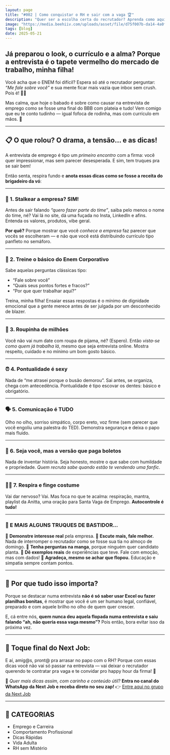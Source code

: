 ```yaml
---
layout: page
title: "#002 | Como conquistar o RH e sair com a vaga 🏆"
description: "Quer ser a escolha certa do recrutador? Aprenda como aqui!"
image: "https://media.beehiiv.com/uploads/asset/file/d75f007b-da14-4a0f-a80d-ca1051a3ecc6/BIZZ__2_-removebg-preview-9903cf03cf028a3c.png"
tags: [blog]
date: 2025-05-21
---
```

## Já preparou o look, o currículo e a alma? Porque a entrevista é o tapete vermelho do mercado de trabalho, minha filha!

Você acha que o ENEM foi difícil? Espera só até o recrutador perguntar: *“Me fale sobre você”* e sua mente ficar mais vazia que inbox sem crush. Pois é! 😵‍💫

Mas calma, que hoje o babado é sobre como causar na entrevista de emprego como se fosse uma final do BBB com plateia e tudo! Vem comigo que eu te conto tudinho — igual fofoca de rodinha, mas com currículo em mãos. 🧃

---

## 📋 O que rolou? O drama, a tensão… e as dicas!

A entrevista de emprego é tipo um *primeiro encontro* com a firma: você quer impressionar, mas sem parecer desesperada. E sim, tem truques pra se sair bem!

Então senta, respira fundo e **anota essas dicas como se fosse a receita do brigadeiro da vó**:

---

### 💼 1. Stalkear a empresa? SIM!

Antes de sair falando *“quero fazer parte do time”*, saiba pelo menos o nome do time, né? Vai lá no site, dá uma fuçada no Insta, LinkedIn e afins. Entenda os valores, produtos, vibe geral.

**Por quê?** Porque mostrar que você *conhece a empresa* faz parecer que vocês se escolheram — e não que você está distribuindo currículo tipo panfleto no semáforo.

---

### 💬 2. Treine o básico do Enem Corporativo

Sabe aquelas perguntas clássicas tipo:

* “Fale sobre você”
* “Quais seus pontos fortes e fracos?”
* “Por que quer trabalhar aqui?”

Treina, minha filha! Ensaiar essas respostas é o mínimo de dignidade emocional que a gente merece antes de ser julgada por um desconhecido de blazer.

---

### 👕 3. Roupinha de milhões

Você não vai num date com roupa de pijama, né? (Espero). Então *vista-se como quem já trabalha lá*, mesmo que seja entrevista online. Mostra respeito, cuidado e no mínimo um bom gosto básico.

---

### ⏰ 4. Pontualidade é sexy

Nada de “me atrasei porque o busão demorou”. Sai antes, se organiza, chega com antecedência. Pontualidade é tipo escovar os dentes: básico e obrigatório.

---

### 🗣️ 5. Comunicação é TUDO

Olho no olho, sorriso simpático, corpo ereto, voz firme (sem parecer que você engoliu uma palestra do TED). Demonstra segurança e deixa o papo mais fluido.

---

### 🙌 6. Seja você, mas a versão que paga boletos

Nada de inventar história. Seja honesto, mostre o que sabe com humildade e propriedade. *Quem recruta sabe quando estão te vendendo uma fanfic*.

---

### 😮‍💨 7. Respira e finge costume

Vai dar nervoso? Vai. Mas foca no que te acalma: respiração, mantra, playlist da Anitta, uma oração para Santa Vaga de Emprego. **Autocontrole é tudo!**

---

### 💫 E MAIS ALGUNS TRUQUES DE BASTIDOR...

🔹 **Demonstre interesse real** pela empresa.
🔹 **Escute mais, fale melhor.** Nada de interromper o recrutador como se fosse sua tia no almoço de domingo.
🔹 **Tenha perguntas na manga**, porque ninguém quer candidato planta.
🔹 **Dê exemplos reais** de experiências que teve. Fale com emoção, mas com dados!
🔹 **Agradeça, mesmo se achar que flopou.** Educação e simpatia sempre contam pontos.

---

## 🤔 Por que tudo isso importa?

Porque se destacar numa entrevista **não é só saber usar Excel ou fazer planilhas bonitas**, é mostrar que você é um ser humano legal, confiável, preparado e com aquele brilho no olho de quem quer crescer.

E, cá entre nós, **quem nunca deu aquela flopada numa entrevista e saiu falando “ah, não queria essa vaga mesmo”?** Pois então, bora evitar isso da próxima vez.

---

## 🚀 Toque final do Next Job:

E aí, amig@s, pront@ pra arrasar no papo com o RH? Porque com essas dicas você não vai só passar na entrevista — vai deixar o recrutador querendo te contratar pra vaga e te convidar pro happy hour da firma! 🍻

📲 *Quer mais dicas assim, com carinho e conteúdo útil?*
**Entra no canal do WhatsApp da Next Job e receba direto no seu zap!**
👉 [Entre aqui no grupo da Next Job](#./nextjob-no-whatsapp.html)

---

## 📂 CATEGORIAS

* Emprego e Carreira
* Comportamento Profissional
* Dicas Rápidas
* Vida Adulta
* RH sem Mistério
